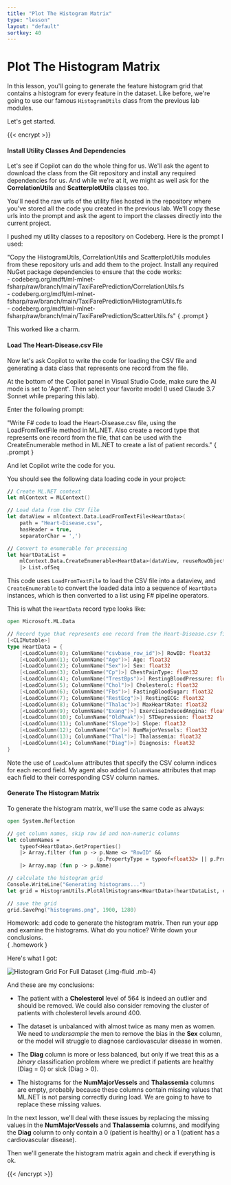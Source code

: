 ```yaml
---
title: "Plot The Histogram Matrix"
type: "lesson"
layout: "default"
sortkey: 40
---
```


# Plot The Histogram Matrix

In this lesson, you'll going to generate the feature histogram grid that contains a histogram for every feature in the dataset. Like before, we're going to use our famous `HistogramUtils` class from the previous lab modules.

Let's get started.

{{< encrypt >}}

#### Install Utility Classes And Dependencies

Let's see if Copilot can do the whole thing for us. We'll ask the agent to download the class from the Git repository and install any required dependencies for us. And while we're at it, we might as well ask for the **CorrelationUtils** and **ScatterplotUtils** classes too. 

You'll need the raw urls of the utility files hosted in the repository where you've stored all the code you created in the previous lab. We'll copy these urls into the prompt and ask the agent to import the classes directly into the current project.

I pushed my utility classes to a repository on Codeberg. Here is the prompt I used:

"Copy the HistogramUtils, CorrelationUtils and ScatterplotUtils modules from these repository urls and add them to the project. Install any required NuGet package dependencies to ensure that the code works: <br> - codeberg.org/mdft/ml-mlnet-fsharp/raw/branch/main/TaxiFarePrediction/CorrelationUtils.fs <br> - codeberg.org/mdft/ml-mlnet-fsharp/raw/branch/main/TaxiFarePrediction/HistogramUtils.fs <br> - codeberg.org/mdft/ml-mlnet-fsharp/raw/branch/main/TaxiFarePrediction/ScatterUtils.fs"
{ .prompt }

This worked like a charm. 

#### Load The Heart-Disease.csv File

Now let's ask Copilot to write the code for loading the CSV file and generating a data class that represents one record from the file. 

At the bottom of the Copilot panel in Visual Studio Code, make sure the AI mode is set to 'Agent'. Then select your favorite model (I used Claude 3.7 Sonnet while preparing this lab).

Enter the following prompt:

"Write F# code to load the Heart-Disease.csv file, using the LoadFromTextFile method in ML.NET. Also create a record type that represents one record from the file, that can be used with the CreateEnumerable method in ML.NET to create a list of patient records."
{ .prompt }

And let Copilot write the code for you.

You should see the following data loading code in your project:

```fsharp
// Create ML.NET context
let mlContext = MLContext()

// Load data from the CSV file
let dataView = mlContext.Data.LoadFromTextFile<HeartData>(
    path = "Heart-Disease.csv",
    hasHeader = true,
    separatorChar = ',')

// Convert to enumerable for processing
let heartDataList = 
    mlContext.Data.CreateEnumerable<HeartData>(dataView, reuseRowObject = false)
    |> List.ofSeq
```

This code uses `LoadFromTextFile` to load the CSV file into a dataview, and `CreateEnumerable` to convert the loaded data into a sequence of `HeartData` instances, which is then converted to a list using F# pipeline operators. 

This is what the `HeartData` record type looks like:

```fsharp
open Microsoft.ML.Data

// Record type that represents one record from the Heart-Disease.csv file
[<CLIMutable>]
type HeartData = {
    [<LoadColumn(0); ColumnName("csvbase_row_id")>] RowID: float32
    [<LoadColumn(1); ColumnName("Age")>] Age: float32
    [<LoadColumn(2); ColumnName("Sex")>] Sex: float32
    [<LoadColumn(3); ColumnName("Cp")>] ChestPainType: float32
    [<LoadColumn(4); ColumnName("TrestBps")>] RestingBloodPressure: float32
    [<LoadColumn(5); ColumnName("Chol")>] Cholesterol: float32
    [<LoadColumn(6); ColumnName("Fbs")>] FastingBloodSugar: float32
    [<LoadColumn(7); ColumnName("RestEcg")>] RestingECG: float32
    [<LoadColumn(8); ColumnName("Thalac")>] MaxHeartRate: float32
    [<LoadColumn(9); ColumnName("Exang")>] ExerciseInducedAngina: float32
    [<LoadColumn(10); ColumnName("OldPeak")>] STDepression: float32
    [<LoadColumn(11); ColumnName("Slope")>] Slope: float32
    [<LoadColumn(12); ColumnName("Ca")>] NumMajorVessels: float32
    [<LoadColumn(13); ColumnName("Thal")>] Thalassemia: float32
    [<LoadColumn(14); ColumnName("Diag")>] Diagnosis: float32
}
```

Note the use of `LoadColumn` attributes that specify the CSV column indices for each record field. My agent also added `ColumnName` attributes that map each field to their corresponding CSV column names.

#### Generate The Histogram Matrix

To generate the histogram matrix, we'll use the same code as always:

```fsharp
open System.Reflection

// get column names, skip row id and non-numeric columns
let columnNames = 
    typeof<HeartData>.GetProperties()
    |> Array.filter (fun p -> p.Name <> "RowID" && 
                             (p.PropertyType = typeof<float32> || p.PropertyType = typeof<int>))
    |> Array.map (fun p -> p.Name)

// calculate the histogram grid
Console.WriteLine("Generating histograms...")
let grid = HistogramUtils.PlotAllHistograms<HeartData>(heartDataList, columnNames, columns = 4, rows = 4)

// save the grid
grid.SavePng("histograms.png", 1900, 1280)
```

Homework: add code to generate the histogram matrix. Then run your app and examine the histograms. What do you notice? Write down your conclusions.  
{ .homework }

Here's what I got:

![Histogram Grid For Full Dataset](../img/histograms.png)
{.img-fluid .mb-4}

And these are my conclusions:

- The patient with a **Cholesterol** level of 564 is indeed an outlier and should be removed. We could also consider removing the cluster of patients with cholesterol levels around 400. 

- The dataset is unbalanced with almost twice as many men as women. We need to _undersample_ the men to remove the bias in the **Sex** column, or the model will struggle to diagnose cardiovascular disease in women.  

- The **Diag** column is more or less balanced, but only if we treat this as a _binary_ classification problem where we predict if patients are healthy (Diag = 0) or sick (Diag > 0).

- The histograms for the **NumMajorVessels** and **Thalassemia** columns are empty, probably because these columns contain missing values that ML.NET is not parsing correctly during load. We are going to have to replace these missing values. 

In the next lesson, we'll deal with these issues by replacing the missing values in the **NumMajorVessels** and **Thalassemia** columns, and modifying the **Diag** column to only contain a 0 (patient is healthy) or a 1 (patient has a cardiovascular disease).

Then we'll generate the histogram matrix again and check if everything is ok. 

{{< /encrypt >}}